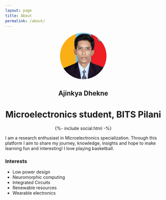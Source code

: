 ```yaml
---
layout: page
title: About 
permalink: /about/
---
```


<!---
One way to add image
![Ajinkya Dhekne][def] 
[def]: (/Ajinkya_photo "my_pic")
-->

<!---
Another way to add image
<div align="center">
<img src="/Ajinkya_photo" alt= "my_pic" width="512px" height="487px" class="img-fluid" >
</div>
-->

<div align="center">
<img src="/Ajinkya_photo" alt="my_pic" style="border-radius: 50%; width: 150px; height: 150px;">
</div>

<h2 align="center"> Ajinkya Dhekne </h2>
<h1 align="center"> Microelectronics student, BITS Pilani </h1>

<div class="social_media">
    <div align="center">
      {%- include social.html -%}
    </div>
</div>

I am a research enthusiast in Microelectronics specialization. Through this platform I aim to share my journey, knowledge, insights and hope to make learning fun and interesting! I love playing basketball. 

### Interests

* Low power design
* Neuromorphic computing
* Integrated Circuits
* Renewable resources
* Wearable electronics





